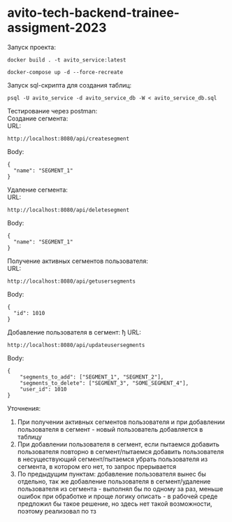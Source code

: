 # avito-tech-backend-trainee-assigment-2023
Запуск проекта:  
```
docker build . -t avito_service:latest
```
```
docker-compose up -d --force-recreate
```
Запуск sql-скрипта для создания таблиц:
```
psql -U avito_service -d avito_service_db -W < avito_service_db.sql
```
Тестирование через postman:  
Создание сегмента:  
URL:  
```
http://localhost:8080/api/createsegment
```
Body:  
```
{
  "name": "SEGMENT_1"
}
```
Удаление сегмента:  
URL:  
```
http://localhost:8080/api/deletesegment
```
Body:  
```
{
  "name": "SEGMENT_1"
}
```
Получение активных сегментов пользователя:  
URL:  
```
http://localhost:8080/api/getusersegments
```
Body:  
```
{
  "id": 1010
}
```
Добавление пользователя в сегмент:  ђ
URL:  
```
http://localhost:8080/api/updateusersegments
```
Body:  
```
{
    "segments_to_add": ["SEGMENT_1", "SEGMENT_2"],
    "segments_to_delete": ["SEGMENT_3", "SOME_SEGMENT_4"],
    "user_id": 1010
}
```
Уточнения:  
1. При получении активных сегментов пользователя и при добавлении пользователя в сегмент - новый пользователь добавляется в таблицу
2. При добавлении пользователя в сегмент, если пытаемся добавить пользователя повторно в сегмент/пытаемся добавить пользователя в несуществующий сегмент/пытаемся убрать пользователя из сегмента, в котором его нет, то запрос прерывается
3. По предыдущим пунктам: добавление пользователя вынес бы отдельно, так же добавление пользователя в сегмент/удаление пользователя из сегмента - выполнял бы по одному за раз, меньше ошибок при обработке и проще логику описать - в рабочей среде предложил бы такое решение, но здесь нет такой возможности, поэтому реализовал по тз 
